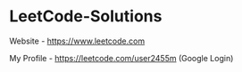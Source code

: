 # LeetCode-Solutions

Website - https://www.leetcode.com

My Profile - https://leetcode.com/user2455m (Google Login)
